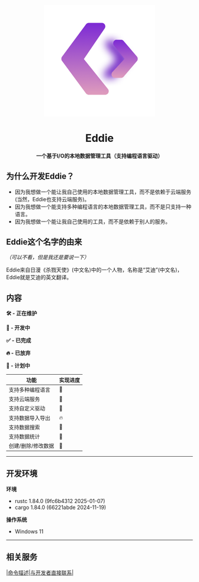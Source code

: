 <div align="center">
	 <img title="" src="MDRes/EddieLogo.png" alt="" height="300" width="300">

# Eddie

#### 一个基于I/O的本地数据管理工具（支持编程语言驱动）

</div>

## 为什么开发Eddie？

- 因为我想做一个能让我自己使用的本地数据管理工具，而不是依赖于云端服务(当然，Eddie也支持云端服务)。
- 因为我想做一个能支持多种编程语言的本地数据管理工具，而不是只支持一种语言。
- 因为我想做一个能让我自己使用的工具，而不是依赖于别人的服务。

## Eddie这个名字的由来

*（可以不看，但是我还是要说一下）*

Eddie来自日漫《杀戮天使》(中文名)中的一个人物，名称是“艾迪”(中文名)，Eddie就是艾迪的英文翻译。

## 内容

**🛠️ - 正在维护**

**🧱 - 开发中**

**✅ - 已完成**

**🔥 - 已放弃**

**📝 - 计划中**

|功能|实现进度|
|----|-|
|支持多种编程语言|🧱|
|支持云端服务|📝|
|支持自定义驱动|📝|
|支持数据导入导出|🔥|
|支持数据搜索|🧱|
|支持数据统计|🧱|
|创建/删除/修改数据|🧱|

---

## 开发环境

**环境**
- rustc 1.84.0 (9fc6b4312 2025-01-07)
- cargo 1.84.0 (66221abde 2024-11-19)

**操作系统**
- Windows 11

---

## 相关服务

|[命令描述](MDRes/命令.md)|[与开发者直接联系](aas0309@163.com)|